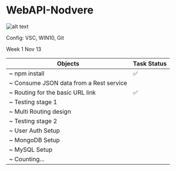# WebAPI-Nodvere

![alt text](https://www.visualstudio.com/wp-content/uploads/2016/06/Nodejs-2-562x309@2x-op.png)

Config: VSC, WIN10, Git

Week 1 Nov 13

Objects | Task Status 
------------- | -------------
~ npm install | :white_check_mark: 
~ Consume JSON data from a Rest service |
~ Routing for the basic URL link | :white_check_mark: 
~ Testing stage 1 |
~ Multi Routing design |
~ Testing stage 2 |
~ User Auth Setup |
~ MongoDB Setup |
~ MySQL Setup|
~ Counting... |


